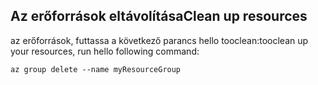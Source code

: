 ## <a name="clean-up-resources"></a><span data-ttu-id="ec7aa-101">Az erőforrások eltávolítása</span><span class="sxs-lookup"><span data-stu-id="ec7aa-101">Clean up resources</span></span>

<span data-ttu-id="ec7aa-102">az erőforrások, futtassa a következő parancs hello tooclean:</span><span class="sxs-lookup"><span data-stu-id="ec7aa-102">tooclean up your resources, run hello following command:</span></span>

```azurecli-interactive
az group delete --name myResourceGroup
```

